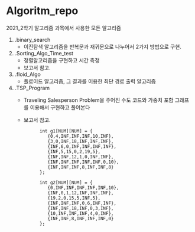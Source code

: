# Algoritm_repo
2021_2학기 알고리즘 과목에서 사용한 모든 알고리즘

1. .binary_search
   - 이진탐색 알고리즘을 반복문과 재귀문으로 나누어서 2가지 방법으로 구현.
2. .Sorting_Algo_Time_test  
   - 정렬알고리즘을 구현하고 시간 측정
   - 보고서 참고.
3. .floid_Algo
   - 플로이드 알고리즘, 그 결과를 이용한 최단 경로 출력 알고리즘
4. .TSP_Program
   - Traveling Salesperson Problem을 주어진 수도 코드와 가중치 포함 그래프를 이용해서 구현하고 풀어본다
   - 보고서 참고.
  
               int g1[NUM][NUM] = {
                  {0,4,INF,INF,INF,10,INF},
                  {3,0,INF,18,INF,INF,INF},
                  {INF,6,0,INF,INF,INF,INF},
                  {INF,5,15,0,2,19,5},
                  {INF,INF,12,1,0,INF,INF},
                  {INF,INF,INF,INF,INF,0,10},
                  {INF,INF,INF,8,INF,INF,8}
               };
              
               int g2[NUM][NUM] = {
                  {0,INF,INF,INF,INF,INF,10},
                  {INF,0,1,12,INF,INF,INF},
                  {19,2,0,15,5,INF,5},
                  {INF,INF,INF,0,6,INF,INF},
                  {INF,INF,18,INF,0,3,INF},
                  {10,INF,INF,INF,4,0,INF},
                  {INF,INF,8,INF,INF,INF,0}
               };
